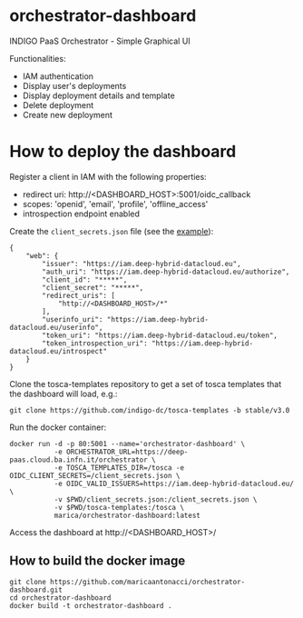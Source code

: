 # orchestrator-dashboard
INDIGO PaaS Orchestrator - Simple Graphical UI

Functionalities:
- IAM authentication
- Display user's deployments
- Display deployment details and template
- Delete deployment
- Create new deployment

# How to deploy the dashboard

Register a client in IAM with the following properties:

- redirect uri: http://<DASHBOARD_HOST>:5001/oidc_callback
- scopes: 'openid', 'email', 'profile', 'offline_access'
- introspection endpoint enabled

Create the `client_secrets.json` file (see the [example](app/client_secrets-sample.json)):

````
{
    "web": {
        "issuer": "https://iam.deep-hybrid-datacloud.eu",
        "auth_uri": "https://iam.deep-hybrid-datacloud.eu/authorize",
        "client_id": "*****",
        "client_secret": "*****",
        "redirect_uris": [
            "http://<DASHBOARD_HOST>/*"
        ],
        "userinfo_uri": "https://iam.deep-hybrid-datacloud.eu/userinfo",
        "token_uri": "https://iam.deep-hybrid-datacloud.eu/token",
        "token_introspection_uri": "https://iam.deep-hybrid-datacloud.eu/introspect"
    }
}

````
Clone the tosca-templates repository to get a set of tosca templates that the dashboard will load, e.g.:
````
git clone https://github.com/indigo-dc/tosca-templates -b stable/v3.0
````

Run the docker container:

```
docker run -d -p 80:5001 --name='orchestrator-dashboard' \
           -e ORCHESTRATOR_URL=https://deep-paas.cloud.ba.infn.it/orchestrator \
           -e TOSCA_TEMPLATES_DIR=/tosca -e OIDC_CLIENT_SECRETS=/client_secrets.json \
           -e OIDC_VALID_ISSUERS=https://iam.deep-hybrid-datacloud.eu/ \
           -v $PWD/client_secrets.json:/client_secrets.json \
           -v $PWD/tosca-templates:/tosca \
           marica/orchestrator-dashboard:latest
```

Access the dashboard at http://<DASHBOARD_HOST>/

## How to build the docker image

```
git clone https://github.com/maricaantonacci/orchestrator-dashboard.git
cd orchestrator-dashboard
docker build -t orchestrator-dashboard .
```




